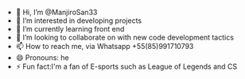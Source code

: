 - 👋 Hi, I’m @ManjiroSan33
- 👀 I’m interested in developing projects
- 🌱 I’m currently learning front end
- 💞️ I’m looking to collaborate on with new code development tactics
- 📫 How to reach me, via Whatsapp +55(85)991710793
- 😄 Pronouns: he
- ⚡ Fun fact:I'm a fan of E-sports such as League of Legends and CS

<!---
ManjiroSan33/ManjiroSan33 is a ✨ special ✨ repository because its `README.md` (this file) appears on your GitHub profile.
You can click the Preview link to take a look at your changes.
--->
